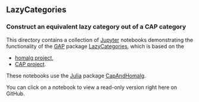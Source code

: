 ## LazyCategories

### Construct an equivalent lazy category out of a CAP category

This directory contains a collection of
[Jupyter](https://jupyter.org/) notebooks demonstrating the
functionality of the [GAP](https://www.gap-system.org/) package
[LazyCategories](https://homalg-project.github.io/pkg/LazyCategories),
which is based on the

* [homalg project](https://homalg-project.github.io/prj/homalg_project),
* [CAP project](https://homalg-project.github.io/prj/CAP_project).

These notebooks use the [Julia](https://julialang.org/) package
[CapAndHomalg](https://github.com/homalg-project/CapAndHomalg.jl).

You can click on a notebook to view a read-only version right here on GitHub.
